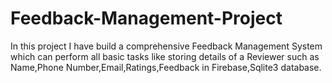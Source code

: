 # Feedback-Management-Project

In this project I have build a comprehensive Feedback Management System
which can perform all basic tasks like storing details of a Reviewer
such as Name,Phone Number,Email,Ratings,Feedback in Firebase,Sqlite3 database.

